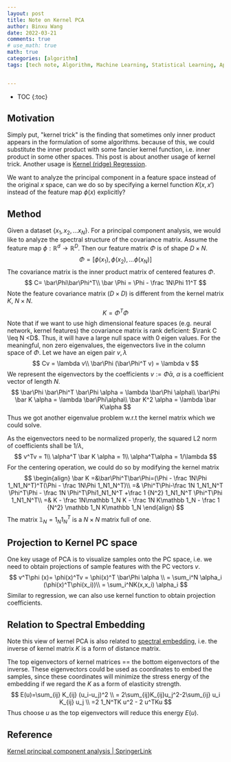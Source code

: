 ```yaml
---
layout: post
title: Note on Kernel PCA
author: Binxu Wang
date: 2022-03-21 
comments: true
# use_math: true
math: true
categories: [algorithm]
tags: [tech note, Algorithm, Machine Learning, Statistical Learning, Applied Math, Linear Algebra, kernel method]


---
```


* TOC
{:toc}


## Motivation 

Simply put, "kernel trick" is the finding that sometimes only inner product appears in the formulation of some algorithms. because of this, we could substitute the inner product with some fancier kernel function, i.e. inner product in some other spaces.  This post is about another usage of kernel trick. Another usage is [Kernel (ridge) Regression](Note-on-Kernel-Ridge-Regression.md).  

We want to analyze the principal component in a feature space instead of the original $x$ space, can we do so by specifying a kernel function $K(x,x')$ instead of the feature map $\phi(x)$ explicitly? 

## Method

Given a dataset $\{x_1,x_2,...x_N\}$. For a principal component analysis, we would like to analyze the spectral structure of the covariance matrix. Assume the feature map $\phi:\mathbb R^d\to\mathbb R^D$. Then our feature matrix $\Phi$ is of shape $D\times N$.  
$$
\Phi = [\phi(x_1),\phi(x_2),...\phi(x_N)]
$$
The covariance matrix is the inner product matrix of centered features $\Phi$. 
$$
C= \bar\Phi\bar\Phi^T\\
\bar \Phi = \Phi - \frac 1N\Phi 11^T
$$
Note the feature covariance matrix ($D\times D$) is different from the kernel matrix $K$, $N\times N$. 
$$
K = \Phi^T\Phi
$$
Note that if we want to use high dimensional feature spaces (e.g. neural network, kernel features) the covariance matrix is rank deficient:  $\rank C \leq N <D$. Thus, it will have a large null space with 0 eigen values. For the meaningful, non zero eigenvalues, the eigenvectors live in the column space of $\Phi$. Let we have an eigen pair $v,\lambda$
$$
Cv = \lambda v\\
\bar\Phi (\bar\Phi^T v)  = \lambda v
$$
We represent the eigenvectors by the coefficients $v:=\bar\Phi \alpha$, $\alpha$ is a coefficient vector of length $N$. 
$$
\bar\Phi \bar\Phi^T \bar\Phi \alpha  = \lambda \bar\Phi \alpha\\
\bar\Phi \bar K \alpha = \lambda \bar\Phi\alpha\\
\bar K^2 \alpha = \lambda \bar K\alpha
$$
Thus we got another eigenvalue problem w.r.t the kernel matrix which we could solve. 

As the eigenvectors need to be normalized properly, the squared L2 norm of coefficients shall be $1/\lambda$, 
$$
v^Tv = 1\\
 \alpha^T \bar K \alpha = 1\\
\alpha^T\alpha = 1/\lambda
$$
For the centering operation, we could do so by modifying the kernel matrix
$$
\begin{align}
\bar K =&\bar\Phi^T\bar\Phi=(\Phi - \frac 1N\Phi 1_N1_N^T)^T(\Phi - \frac 1N\Phi 1_N1_N^T)\\
=& \Phi^T\Phi-\frac 1N 1_N1_N^T \Phi^T\Phi - \frac 1N \Phi^T\Phi1_N1_N^T +\frac 1 {N^2} 1_N1_N^T \Phi^T\Phi 1_N1_N^T\\
=& K - \frac 1N\mathbb 1_N K - \frac 1N K\mathbb 1_N - \frac 1 {N^2} \mathbb 1_N K\mathbb 1_N 
\end{align}
$$
The matrix $\mathbb 1_N = 1_N1_N^T$ is a $N\times N$ matrix full of one. 

## Projection to Kernel PC space

One key usage of PCA is to visualize samples onto the PC space, i.e. we need to obtain projections of sample features with the PC vectors $v$. 
$$
v^T\phi (x)= \phi(x)^Tv = \phi(x)^T \bar\Phi \alpha \\
= \sum_i^N \alpha_i (\phi(x)^T\phi(x_i))\\
= \sum_i^NK(x,x_i) \alpha_i 
$$
Similar to regression, we can also use kernel function to obtain projection coefficients. 

## Relation to Spectral Embedding

Note this view of kernel PCA  is also related to [spectral embedding](Spectral-Graph-and-Segmentation.md), i.e. the inverse of kernel matrix $K$ is a form of distance matrix. 

The top eigenvectors of kernel matrices == the bottom eigenvectors of the inverse. These eigenvectors could be used as coordinates to embed the samples, since these coordinates will minimize the stress energy of the embedding if we regard the $K$ as a form of elasticity strength. 
$$
E(u)=\sum_{ij} K_{ij} (u_i-u_j)^2 \\
= 2\sum_{ij}K_{ij}u_j^2-2\sum_{ij} u_i K_{ij} u_j \\
=2 1_N^TK u^2 - 2 u^TKu
$$
Thus choose $u$ as the top eigenvectors will reduce this energy $E(u)$. 

## Reference

[Kernel principal component analysis | SpringerLink](https://link.springer.com/chapter/10.1007/BFb0020217) 

